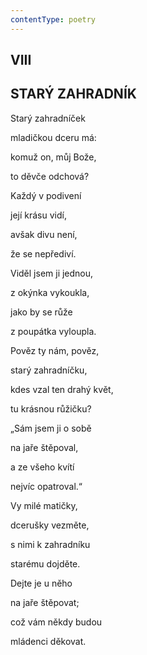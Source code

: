 ```yaml
---
contentType: poetry
---
```


<section>

## VIII  

## STARÝ ZAHRADNÍK

Starý zahradníček  

mladičkou dceru má:

komuž on, můj Bože,

to děvče odchová?

Každý v podivení

její krásu vidí,

avšak divu není,

že se nepřediví.

Viděl jsem ji jednou,

z okýnka vykoukla,

jako by se růže

z poupátka vyloupla.

Pověz ty nám, pověz,

starý zahradníčku,

kdes vzal ten drahý květ,

tu krásnou růžičku?

„Sám jsem ji o sobě

na jaře štěpoval,

a ze všeho kvítí

nejvíc opatroval.“

Vy milé matičky,

dcerušky vezměte,

s nimi k zahradníku

starému dojděte.

Dejte je u něho

na jaře štěpovat;

což vám někdy budou

mládenci děkovat.

</section>
